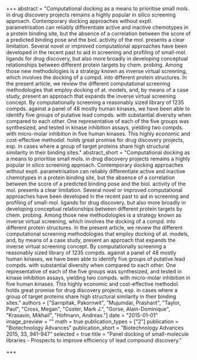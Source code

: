 +++
abstract = "Computational docking as a means to prioritise small mols. in drug discovery projects remains a highly popular in silico screening approach.  Contemporary docking approaches without exptl. parametrisation can reliably differentiate active and inactive chemotypes in a protein binding site, but the absence of a correlation between the score of a predicted binding pose and the biol. activity of the mol. presents a clear limitation.  Several novel or improved computational approaches have been developed in the recent past to aid in screening and profiling of small-mol. ligands for drug discovery, but also more broadly in developing conceptual relationships between different protein targets by chem. probing.  Among those new methodologies is a strategy known as inverse virtual screening, which involves the docking of a compd. into different protein structures.  In the present article, we review the different computational screening methodologies that employ docking of at. models, and, by means of a case study, present an approach that expands the inverse virtual screening concept.  By computationally screening a reasonably sized library of 1235 compds. against a panel of 48 mostly human kinases, we have been able to identify five groups of putative lead compds. with substantial diversity when compared to each other.  One representative of each of the five groups was synthesized, and tested in kinase inhibition assays, yielding two compds. with micro-molar inhibition in five human kinases.  This highly economic and cost-effective methodol. holds great promise for drug discovery projects, esp. in cases where a group of target proteins share high structural similarity in their binding sites."
abstract_short = "Computational docking as a means to prioritise small mols. in drug discovery projects remains a highly popular in silico screening approach.  Contemporary docking approaches without exptl. parametrisation can reliably differentiate active and inactive chemotypes in a protein binding site, but the absence of a correlation between the score of a predicted binding pose and the biol. activity of the mol. presents a clear limitation.  Several novel or improved computational approaches have been developed in the recent past to aid in screening and profiling of small-mol. ligands for drug discovery, but also more broadly in developing conceptual relationships between different protein targets by chem. probing.  Among those new methodologies is a strategy known as inverse virtual screening, which involves the docking of a compd. into different protein structures.  In the present article, we review the different computational screening methodologies that employ docking of at. models, and, by means of a case study, present an approach that expands the inverse virtual screening concept.  By computationally screening a reasonably sized library of 1235 compds. against a panel of 48 mostly human kinases, we have been able to identify five groups of putative lead compds. with substantial diversity when compared to each other.  One representative of each of the five groups was synthesized, and tested in kinase inhibition assays, yielding two compds. with micro-molar inhibition in five human kinases.  This highly economic and cost-effective methodol. holds great promise for drug discovery projects, esp. in cases where a group of target proteins share high structural similarity in their binding sites."
authors = ["Sarnpitak, Pakornwit", "Mujumdar, Prashant", "Taylor, Paul", "Cross, Megan", "Coster, Mark J.", "Gorse, Alain-Dominique", "Krasavin, Mikhail", "Hofmann, Andreas."]
date = "2015-01-01"
image_preview = ""
math = true
publication_types = ["2"]
publication = "Biotechnology Advances"
publication_short = "Biotechnology Advances 2015, 33, 941-947"
selected = true
title = "Panel docking of small-molecule libraries - Prospects to improve efficiency of lead compound discovery."


+++